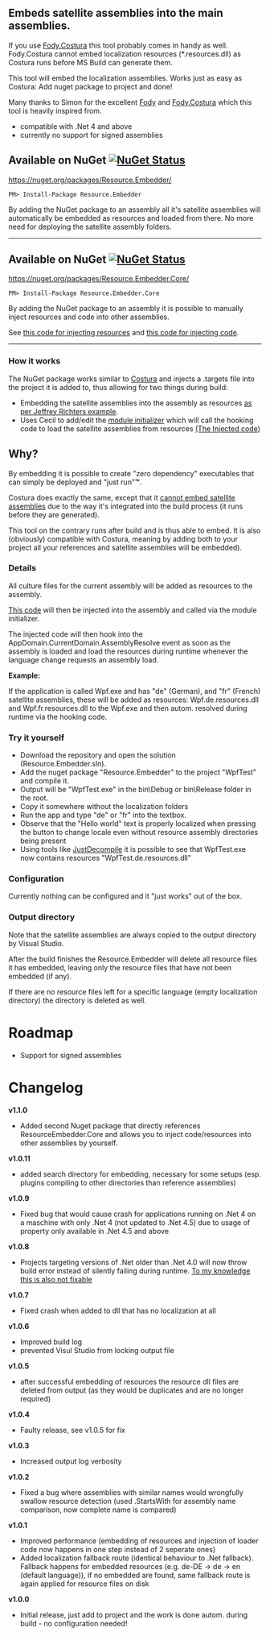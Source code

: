 ## Embeds satellite assemblies into the main assemblies.

If you use [Fody.Costura](https://github.com/Fody/Costura) this tool probably comes in handy as well.
Fody.Costura cannot embed localization resources (*.resources.dll) as Costura runs before MS Build can generate them.

This tool will embed the localization assemblies. Works just as easy as Costura: Add nuget package to project and done!

Many thanks to Simon for the excellent [Fody](https://github.com/Fody/Fody) and [Fody.Costura](https://github.com/Fody/Costura) which this tool is heavily inspired from.

* compatible with .Net 4 and above
* currently no support for signed assemblies

## Available on NuGet  [![NuGet Status](http://img.shields.io/nuget/v/Resource.Embedder.svg?style=flat)](https://www.nuget.org/packages/Resource.Embedder/)

https://nuget.org/packages/Resource.Embedder/

    PM> Install-Package Resource.Embedder
   
By adding the NuGet package to an assembly all it's satellite assemblies will automatically be embedded as resources and loaded from there.
No more need for deploying the satellite assembly folders.


___
## Available on NuGet  [![NuGet Status](http://img.shields.io/nuget/v/Resource.Embedder.Core.svg?style=flat)](https://www.nuget.org/packages/Resource.Embedder.Core/)

https://nuget.org/packages/Resource.Embedder.Core/

    PM> Install-Package Resource.Embedder.Core
   
By adding the NuGet package to an assembly it is possible to manually inject resources and code into other assemblies.

See [this code for injecting resources](https://github.com/MarcStan/Resource.Embedder/blob/master/src/modules/ResourceEmbedder.Core/ResourceEmbedder.Core.Tests/EmbedFilesTests.cs#L124) and [this code for injecting code](https://github.com/MarcStan/Resource.Embedder/blob/master/src/modules/ResourceEmbedder.Core/ResourceEmbedder.Core.Tests/InjectCodeTests.cs#L26).
___

### How it works

The NuGet package works similar to [Costura](https://github.com/Fody/Costura) and injects a .targets file into the project it is added to, thus allowing for two things during build:

* Embedding the satellite assemblies into the assembly as resources [as per Jeffrey Richters example](http://blogs.msdn.com/b/microsoft_press/archive/2010/02/03/jeffrey-richter-excerpt-2-from-clr-via-c-third-edition.aspx).
* Uses Cecil to add/edit the [module initializer](http://einaregilsson.com/module-initializers-in-csharp/) which will call the hooking code to load the satellite assemblies from resources [(The Injected code)](https://github.com/MarcStan/Resource.Embedder/blob/master/src/modules/ResourceEmbedder.Core/ResourceEmbedder.Core/GeneratedCode/InjectedResourceLoader.cs)

## Why?

By embedding it is possible to create "zero dependency" executables that can simply be deployed and "just run"**™**.

Costura does exactly the same, except that it [cannot embed satellite assemblies](https://github.com/Fody/Costura/issues/61) due to the way it's integrated into the build process (it runs before they are generated).

This tool on the contrary runs after build and is thus able to embed. It is also (obviously) compatible with Costura, meaning by adding both to your project all your references and satellite assemblies will be embedded).

### Details

All culture files for the current assembly will be added as resources to the assembly.

[This code](https://github.com/MarcStan/Resource.Embedder/blob/master/src/modules/ResourceEmbedder.Core/ResourceEmbedder.Core/GeneratedCode/InjectedResourceLoader.cs) will then be injected into the assembly and called via the module initializer.

The injected code will then hook into the AppDomain.CurrentDomain.AssemblyResolve event as soon as the assembly is loaded and load the resources during runtime whenever the language change requests an assembly load.


**Example:**

If the application is called Wpf.exe and has "de" (German), and "fr" (French) satellite assemblies, these will be added as resources: Wpf.de.resources.dll and Wpf.fr.resources.dll to the Wpf.exe and then autom. resolved during runtime via the hooking code.

### Try it yourself

* Download the repository and open the solution (Resource.Embedder.sln).
* Add the nuget package "Resource.Embedder" to the project "WpfTest" and compile it.
* Output will be "WpfTest.exe" in the bin\Debug or bin\Release folder in the root.
* Copy it somewhere without the localization folders
* Run the app and type "de" or "fr" into the textbox.
* Observe that the "Hello world" text is properly localized when pressing the button to change locale even without resource assembly directories being present
* Using tools like [JustDecompile](http://www.telerik.com/products/decompiler.aspx) it is possible to see that WpfTest.exe now contains resources "WpfTest.de.resources.dll"

### Configuration

Currently nothing can be configured and it "just works" out of the box.

### Output directory

Note that the satellite assemblies are always copied to the output directory by Visual Studio.

After the build finishes the Resource.Embedder will delete all resource files it has embedded, leaving only the resource files that have not been embedded (if any).

If there are no resource files left for a specific language (empty localization directory) the directory is deleted as well.


# Roadmap

* Support for signed assemblies

# Changelog

**v1.1.0**

* Added second Nuget package that directly references ResourceEmbedder.Core and allows you to inject code/resources into other assemblies by yourself.

**v1.0.11**

* added search directory for embedding, necessary for some setups (esp. plugins compiling to other directories than reference assemblies)

**v1.0.9**

* Fixed bug that would cause crash for applications running on .Net 4 on a maschine with only .Net 4 (not updated to .Net 4.5) due to usage of property only available in .Net 4.5 and above

**v1.0.8**

* Projects targeting versions of .Net older than .Net 4.0 will now throw build error instead of silently failing during runtime. [To my knowledge this is also not fixable](https://github.com/MarcStan/Resource.Embedder/issues/3)

**v1.0.7**

* Fixed crash when added to dll that has no localization at all

**v1.0.6**

* Improved build log
* prevented Visul Studio from locking output file

**v1.0.5**

* after successful embedding of resources the resource dll files are deleted from output (as they would be duplicates and are no longer required)

**v1.0.4**

* Faulty release, see v1.0.5 for fix

**v1.0.3**

* Increased output log verbosity

**v1.0.2**

* Fixed a bug where assemblies with similar names would wrongfully swallow resource detection (used .StartsWith for assembly name comparison, now complete name is compared)

**v1.0.1**

* Improved performance (embedding of resources and injection of loader code now happens in one step instead of 2 seperate ones)
* Added localization fallback route (identical behaviour to .Net fallback). Fallback happens for embedded resources (e.g. de-DE -> de -> en (default language)), if no embedded are found, same fallback route is again applied for resource files on disk

**v1.0.0** 

* Initial release, just add to project and the work is done autom. during build - no configuration needed!